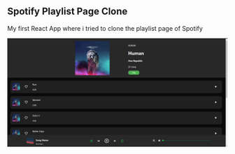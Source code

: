## Spotify Playlist Page Clone

My first React App where i tried to clone the playlist page of Spotify

![screenshot](https://github.com/adityachandra1/spotify-playlist-clone/blob/main/Screenshot%202021-08-03%20003009.png)
